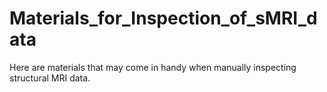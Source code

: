 # Materials_for_Inspection_of_sMRI_data
Here are materials that may come in handy when manually inspecting structural MRI data.
